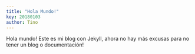 ```yaml
---
title: "Hola Mundo!"
key: 20180103
author: Tino
---
```



Hola mundo! Este es mi blog con Jekyll, ahora no hay más excusas para no tener un blog o documentación!
